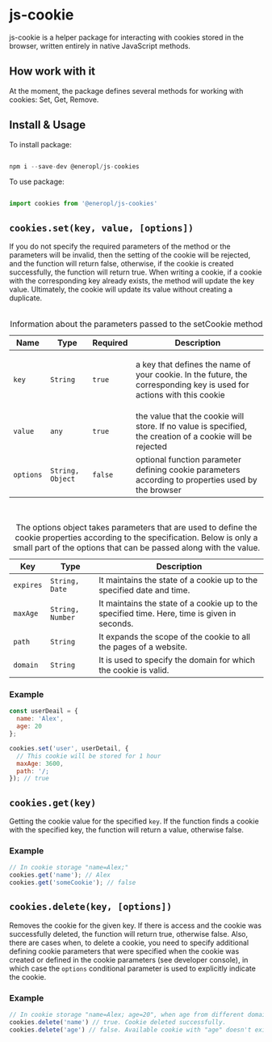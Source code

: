 <h1>js-cookie</h1>
js-cookie is a helper package for interacting with cookies stored in the browser, written entirely in native JavaScript methods.
<h2>How work with it</h2>
At the moment, the package defines several methods for working with cookies: Set, Get, Remove.
<h2>Install & Usage</h2>
To install package:

```javascript

npm i --save-dev @eneropl/js-cookies

```
To use package:

```javascript

import cookies from '@eneropl/js-cookies'

```

<h2><code>cookies.set(key, value, [options])</code></h2>
If you do not specify the required parameters of the method or the parameters will be invalid, then the setting of the cookie will be rejected, and the function will return false, otherwise, if the cookie is created successfully, the function will return true. When writing a cookie, if a cookie with the corresponding key already exists, the method will update the key value. Ultimately, the cookie will update its value without creating a duplicate.
<br><br>
<table>
  <caption>Information about the parameters passed to the setCookie method</caption>
  <thead>
    <tr>
      <th>Name</th>
      <th>Type</th>
      <th>Required</th>
      <th>Description</th>
    </tr>
  </thead>
  <tbody>
    <tr>
      <td><code>key</code></td>
      <td><code>String</code></td>
      <td><code>true</code></td>
      <td><p>a key that defines the name of your cookie. In the future, the corresponding key is used for actions with this cookie</p></td>
    </tr>
    <tr>
      <td><code>value</code></td>
      <td><code>any</code></td>
      <td><code>true</code></td>
      <td>the value that the cookie will store. If no value is specified, the creation of a cookie will be rejected</td>
    </tr>
    <tr>
      <td><code>options</code></td>
      <td><code>String, Object</code></td>
      <td><code>false</code></td>
      <td>optional function parameter defining cookie parameters according to properties used by the browser</td>
    </tr>
  </tbody>
</table>
<br>
<table>
  <caption>The options object takes parameters that are used to define the cookie properties according to the specification. Below is only a small part of the options that can be passed along with the value.</caption>
  <thead>
    <tr>
      <th>Key</th>
      <th>Type</th>
      <th>Description</th>
    </tr>
  </thead>
  <tbody>
    <tr>
      <td><code>expires</code></td>
      <td><code>String, Date</code></td>
      <td>It maintains the state of a cookie up to the specified date and time.</td>
    </tr>
    <tr>
      <td><code>maxAge</code></td>
      <td><code>String, Number</code></td>
      <td>It maintains the state of a cookie up to the specified time. Here, time is given in seconds.</td>
    </tr>
    <tr>
      <td><code>path</code></td>
      <td><code>String</code></td>
      <td>It expands the scope of the cookie to all the pages of a website.</td>
    </tr>
    <tr>
      <td><code>domain</code></td>
      <td><code>String</code></td>
      <td>It is used to specify the domain for which the cookie is valid.</td>
    </tr>
  </tbody>
</table>
<h3>Example</h3>

```javascript
const userDeail = {
  name: 'Alex',
  age: 20
};

cookies.set('user', userDetail, {
  // This cookie will be stored for 1 hour
  maxAge: 3600,
  path: '/;
}); // true
```
<h2><code>cookies.get(key)</code></h2>

Getting the cookie value for the specified <code>key</code>. If the function finds a cookie with the specified key, the function will return a value, otherwise false.
<h3>Example</h3>

```javascript
// In cookie storage "name=Alex;"
cookies.get('name'); // Alex
cookies.get('someCookie'); // false
```

<h2><code>cookies.delete(key, [options])</code></h2>

Removes the cookie for the given key. If there is access and the cookie was successfully deleted, the function will return true, otherwise false. Also, there are cases when, to delete a cookie, you need to specify additional defining cookie parameters that were specified when the cookie was created or defined in the cookie parameters (see developer console), in which case the <code>options</code> conditional parameter is used to explicitly indicate the cookie.
<h3>Example</h3>

```javascript
// In cookie storage "name=Alex; age=20", when age from different domain or httpOnly.
cookies.delete('name') // true. Cookie deleted successfully.
cookies.delete('age') // false. Available cookie with "age" doesn't exist to delete.
```

